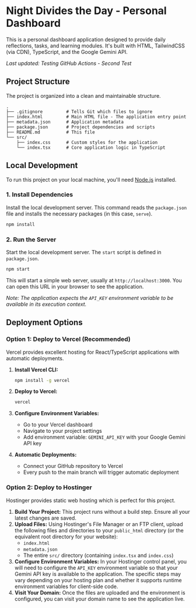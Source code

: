 # Night Divides the Day - Personal Dashboard

This is a personal dashboard application designed to provide daily reflections, tasks, and learning modules. It's built with HTML, TailwindCSS (via CDN), TypeScript, and the Google Gemini API.

*Last updated: Testing GitHub Actions - Second Test*

## Project Structure

The project is organized into a clean and maintainable structure.

```
.
├── .gitignore         # Tells Git which files to ignore
├── index.html         # Main HTML file - The application entry point
├── metadata.json      # Application metadata
├── package.json       # Project dependencies and scripts
├── README.md          # This file
└── src/
    ├── index.css      # Custom styles for the application
    └── index.tsx      # Core application logic in TypeScript
```

## Local Development

To run this project on your local machine, you'll need [Node.js](https://nodejs.org/) installed.

### 1. Install Dependencies

Install the local development server. This command reads the `package.json` file and installs the necessary packages (in this case, `serve`).

```bash
npm install
```

### 2. Run the Server

Start the local development server. The `start` script is defined in `package.json`.

```bash
npm start
```

This will start a simple web server, usually at `http://localhost:3000`. You can open this URL in your browser to see the application.

*Note: The application expects the `API_KEY` environment variable to be available in its execution context.*

## Deployment Options

### Option 1: Deploy to Vercel (Recommended)

Vercel provides excellent hosting for React/TypeScript applications with automatic deployments.

1. **Install Vercel CLI:**
   ```bash
   npm install -g vercel
   ```

2. **Deploy to Vercel:**
   ```bash
   vercel
   ```

3. **Configure Environment Variables:**
   - Go to your Vercel dashboard
   - Navigate to your project settings
   - Add environment variable: `GEMINI_API_KEY` with your Google Gemini API key

4. **Automatic Deployments:**
   - Connect your GitHub repository to Vercel
   - Every push to the main branch will trigger automatic deployment

### Option 2: Deploy to Hostinger

Hostinger provides static web hosting which is perfect for this project.

1.  **Build Your Project:** This project runs without a build step. Ensure all your latest changes are saved.
2.  **Upload Files:** Using Hostinger's File Manager or an FTP client, upload the following files and directories to your `public_html` directory (or the equivalent root directory for your website):
    *   `index.html`
    *   `metadata.json`
    *   The entire `src/` directory (containing `index.tsx` and `index.css`)
3.  **Configure Environment Variables:** In your Hostinger control panel, you will need to configure the `API_KEY` environment variable so that your Gemini API key is available to the application. The specific steps may vary depending on your hosting plan and whether it supports runtime environment variables for client-side code.
4.  **Visit Your Domain:** Once the files are uploaded and the environment is configured, you can visit your domain name to see the application live.